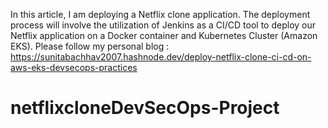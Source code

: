 In this article, I am deploying a Netflix clone application. The deployment process will involve the utilization of Jenkins as a CI/CD tool to deploy our Netflix application on a Docker container and Kubernetes Cluster (Amazon EKS).
Please follow my personal blog : https://sunitabachhav2007.hashnode.dev/deploy-netflix-clone-ci-cd-on-aws-eks-devsecops-practices
# netflixcloneDevSecOps-Project
